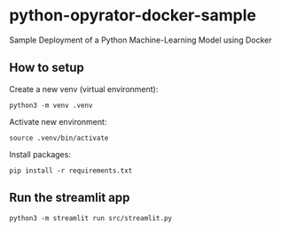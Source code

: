 # python-opyrator-docker-sample

Sample Deployment of a Python Machine-Learning Model using Docker

## How to setup

Create a new venv (virtual environment):

```
python3 -m venv .venv
```

Activate new environment:

```
source .venv/bin/activate
```

Install packages:

```
pip install -r requirements.txt
```

## Run the streamlit app

```
python3 -m streamlit run src/streamlit.py
```
